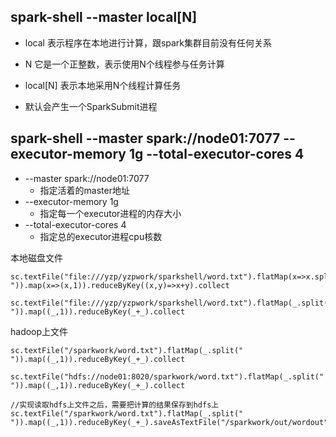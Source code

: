 ## spark-shell --master local[N]

- local 表示程序在本地进行计算，跟spark集群目前没有任何关系
- N  它是一个正整数，表示使用N个线程参与任务计算
- local[N] 表示本地采用N个线程计算任务

- 默认会产生一个SparkSubmit进程



## spark-shell --master spark://node01:7077 --executor-memory 1g  --total-executor-cores 4

- --master spark://node01:7077
  - 指定活着的master地址
- --executor-memory 1g
  - 指定每一个executor进程的内存大小
- --total-executor-cores 4
  - 指定总的executor进程cpu核数



本地磁盘文件

```
sc.textFile("file:///yzp/yzpwork/sparkshell/word.txt").flatMap(x=>x.split(" ")).map(x=>(x,1)).reduceByKey((x,y)=>x+y).collect

sc.textFile("file:///yzp/yzpwork/sparkshell/word.txt").flatMap(_.split(" ")).map((_,1)).reduceByKey(_+_).collect
```



hadoop上文件

```
sc.textFile("/sparkwork/word.txt").flatMap(_.split(" ")).map((_,1)).reduceByKey(_+_).collect

sc.textFile("hdfs://node01:8020/sparkwork/word.txt").flatMap(_.split(" ")).map((_,1)).reduceByKey(_+_).collect

//实现读取hdfs上文件之后，需要把计算的结果保存到hdfs上
sc.textFile("/sparkwork/word.txt").flatMap(_.split(" ")).map((_,1)).reduceByKey(_+_).saveAsTextFile("/sparkwork/out/wordout")


```

